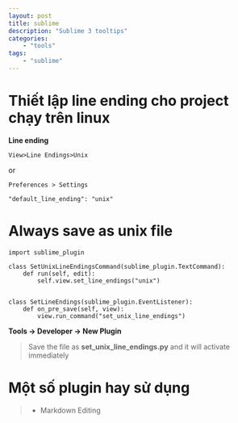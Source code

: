 ```yaml
---
layout: post
title: sublime
description: "Sublime 3 tooltips" 
categories: 
    - "tools"
tags:
    - "sublime"
---
```


# Thiết lập line ending cho project chạy trên linux

**Line ending**

```
View>Line Endings>Unix
```

or

```
Preferences > Settings

"default_line_ending": "unix"
```

# Always save as unix file

```
import sublime_plugin

class SetUnixLineEndingsCommand(sublime_plugin.TextCommand):
    def run(self, edit):
        self.view.set_line_endings("unix")


class SetLineEndings(sublime_plugin.EventListener):
    def on_pre_save(self, view):
        view.run_command("set_unix_line_endings")
```

**Tools → Developer → New Plugin**

> Save the file as **set_unix_line_endings.py** and it will activate immediately

# Một số plugin hay sử dụng

>
>- Markdown Editing
>